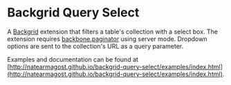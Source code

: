 # Backgrid Query Select #

A [Backgrid](http://backgridjs.com/) extension that filters a table's collection with a select box. The extension requires [backbone.paginator](https://github.com/backbone-paginator/backbone.paginator) using server mode. Dropdown options are sent to the collection's URL as a query parameter.

Examples and documentation can be found at [http://natearmagost.github.io/backgrid-query-select/examples/index.html](http://natearmagost.github.io/backgrid-query-select/examples/index.html).
